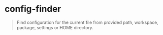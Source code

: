 # config-finder

> Find configuration for the current file from provided path, workspace, package, settings or HOME directory.
